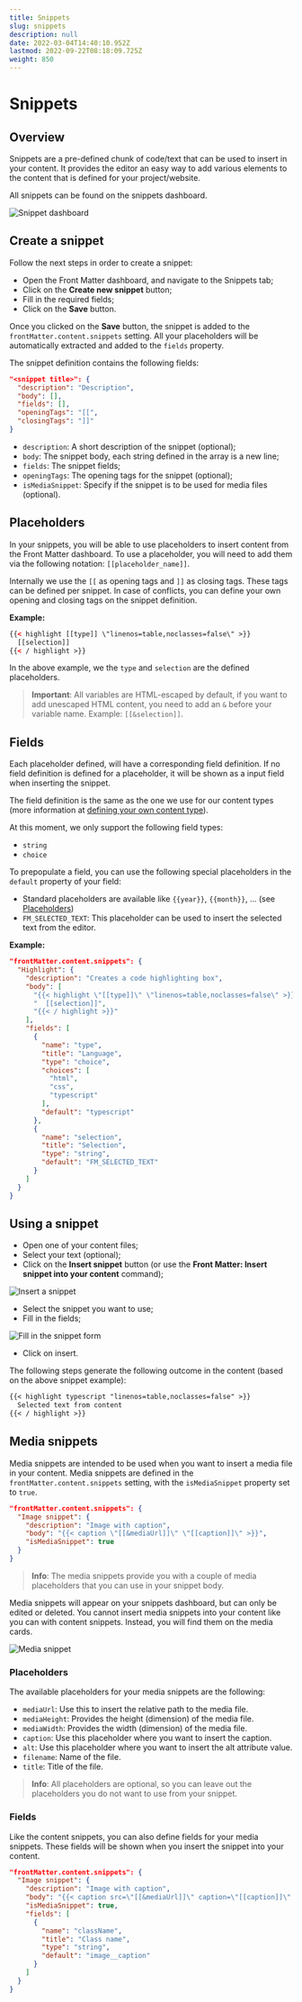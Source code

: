 ```yaml
---
title: Snippets
slug: snippets
description: null
date: 2022-03-04T14:40:10.952Z
lastmod: 2022-09-22T08:18:09.725Z
weight: 850
---
```


# Snippets

## Overview

Snippets are a pre-defined chunk of code/text that can be used to insert in your content. It
provides the editor an easy way to add various elements to the content that is defined for your
project/website.

All snippets can be found on the snippets dashboard.

![Snippet dashboard](/releases/v7.0.0/snippet-dashboard.png)

## Create a snippet

Follow the next steps in order to create a snippet:

- Open the Front Matter dashboard, and navigate to the Snippets tab;
- Click on the **Create new snippet** button;
- Fill in the required fields;
- Click on the **Save** button.

Once you clicked on the **Save** button, the snippet is added to the `frontMatter.content.snippets`
setting. All your placeholders will be automatically extracted and added to the `fields` property.

The snippet definition contains the following fields:

```json
"<snippet title>": {
  "description": "Description",
  "body": [],
  "fields": [],
  "openingTags": "[[",
  "closingTags": "]]"
}
```

- `description`: A short description of the snippet (optional);
- `body`: The snippet body, each string defined in the array is a new line;
- `fields`: The snippet fields;
- `openingTags`: The opening tags for the snippet (optional);
- `isMediaSnippet`: Specify if the snippet is to be used for media files (optional).

## Placeholders

In your snippets, you will be able to use placeholders to insert content from the Front Matter
dashboard. To use a placeholder, you will need to add them via the following notation:
`[[placeholder_name]]`.

Internally we use the `[[` as opening tags and `]]` as closing tags. These tags can be defined per
snippet. In case of conflicts, you can define your own opening and closing tags on the snippet
definition.

**Example:**

```html
{{< highlight [[type]] \"linenos=table,noclasses=false\" >}}
  [[selection]]
{{< / highlight >}}
```

In the above example, we the `type` and `selection` are the defined placeholders.

> **Important**: All variables are HTML-escaped by default, if you want to add unescaped HTML
> content, you need to add an `&` before your variable name. Example: `[[&selection]]`.

## Fields

Each placeholder defined, will have a corresponding field definition. If no field definition is
defined for a placeholder, it will be shown as a input field when inserting the snippet.

The field definition is the same as the one we use for our content types (more information at
[defining your own content type](/docs/content-creation/content-types#define-your-own-type)).

At this moment, we only support the following field types:

- `string`
- `choice`

To prepopulate a field, you can use the following special placeholders in the `default` property of
your field:

- Standard placeholders are available like `{{year}}`, `{{month}}`, ... (see
  [Placeholders](/docs/content-creation/placeholders))
- `FM_SELECTED_TEXT`: This placeholder can be used to insert the selected text from the editor.

**Example:**

```json
"frontMatter.content.snippets": {
  "Highlight": {
    "description": "Creates a code highlighting box",
    "body": [
      "{{< highlight \"[[type]]\" \"linenos=table,noclasses=false\" >}}",
      "  [[selection]]",
      "{{< / highlight >}}"
    ],
    "fields": [
      {
        "name": "type",
        "title": "Language",
        "type": "choice",
        "choices": [
          "html",
          "css",
          "typescript"
        ],
        "default": "typescript"
      },
      {
        "name": "selection",
        "title": "Selection",
        "type": "string",
        "default": "FM_SELECTED_TEXT"
      }
    ]
  }
}
```

## Using a snippet

- Open one of your content files;
- Select your text (optional);
- Click on the **Insert snippet** button (or use the **Front Matter: Insert snippet into your
  content** command);

![Insert a snippet](/releases/v7.0.0/insert-snippet.png)

- Select the snippet you want to use;
- Fill in the fields;

![Fill in the snippet form](/releases/v7.0.0/insert-snippet-form.png)

- Click on insert.

The following steps generate the following outcome in the content (based on the above snippet
example):

```markdown
{{< highlight typescript "linenos=table,noclasses=false" >}}
  Selected text from content
{{< / highlight >}}
```

## Media snippets

Media snippets are intended to be used when you want to insert a media file in your content. Media
snippets are defined in the `frontMatter.content.snippets` setting, with the `isMediaSnippet`
property set to `true`.

```json
"frontMatter.content.snippets": {
  "Image snippet": {
    "description": "Image with caption",
    "body": "{{< caption \"[[&mediaUrl]]\" \"[[caption]]\" >}}",
    "isMediaSnippet": true
  }
}
```

> **Info**: The media snippets provide you with a couple of media placeholders that you can use in
> your snippet body.

Media snippets will appear on your snippets dashboard, but can only be edited or deleted. You cannot
insert media snippets into your content like you can with content snippets. Instead, you will find
them on the media cards.

![Media snippet](/releases/v7.3.0/media-snippets.png)

### Placeholders

The available placeholders for your media snippets are the following:

- `mediaUrl`: Use this to insert the relative path to the media file.
- `mediaHeight`: Provides the height (dimension) of the media file.
- `mediaWidth`: Provides the width (dimension) of the media file.
- `caption`: Use this placeholder where you want to insert the caption.
- `alt`: Use this placeholder where you want to insert the alt attribute value.
- `filename`: Name of the file.
- `title`: Title of the file.

> **Info**: All placeholders are optional, so you can leave out the placeholders you do not want to
> use from your snippet.

### Fields

Like the content snippets, you can also define fields for your media snippets. These fields will be
shown when you insert the snippet into your content.

<!-- markdownlint-disable MD013 -->
```json
"frontMatter.content.snippets": {
  "Image snippet": {
    "description": "Image with caption",
    "body": "{{< caption src=\"[[&mediaUrl]]\" caption=\"[[caption]]\" class=\"[[className]]\" >}}",
    "isMediaSnippet": true,
    "fields": [
      {
        "name": "className",
        "title": "Class name",
        "type": "string",
        "default": "image__caption"
      }
    ]
  }
}
```
<!-- markdownlint-enable MD013 -->
